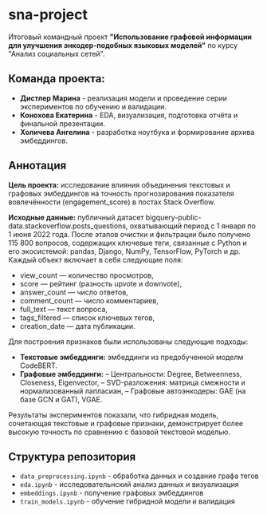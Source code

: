 # sna-project
Итоговый командный проект **"Использование графовой информации для улучшения энкодер-подобных языковых моделей"** по курсу "Анализ социальных сетей".

## Команда проекта:
- **Дистлер Марина** - реализация модели и проведение серии экспериментов по обучению и валидации.
- **Конохова Екатерина** - EDA, визуализация, подготовка отчёта и финальной презентации.
- **Холичева Ангелина** - разработка ноутбука и формирование архива эмбеддингов.

## Аннотация
**Цель проекта:** исследование влияния объединения текстовых и графовых эмбеддингов на точность прогнозирования показателя вовлечённости (engagement_score) в постах Stack Overflow.

**Исходные данные:** публичный датасет bigquery-public-data.stackoverflow.posts_questions, охватывающий период с 1 января по 1 июня 2022 года. После этапов очистки и фильтрации было получено 115 800 вопросов, содержащих ключевые теги, связанные с Python и его экосистемой: pandas, Django, NumPy, TensorFlow, PyTorch и др. Каждый объект включает в себя следующие поля:
* view_count — количество просмотров,
* score — рейтинг (разность upvote и downvote),
* answer_count — число ответов,
* comment_count — число комментариев,
* full_text — текст вопроса,
* tags_filtered — список ключевых тегов,
* creation_date — дата публикации.

Для построения признаков были использованы следующие подходы:
* **Текстовые эмбеддинги:** эмбеддинги из предобученной моделм CodeBERT.
* **Графовые эмбеддинги:**
  – Центральности: Degree, Betweenness, Closeness, Eigenvector,
  – SVD-разложения: матрица смежности и нормализованный лапласиан,
  – Графовые автоэнкодеры: GAE (на базе GCN и GAT), VGAE.

Результаты экспериментов показали, что гибридная модель, сочетающая текстовые и графовые признаки, демонстрирует более высокую точность по сравнению с базовой текстовой моделью.

## Структура репозитория
- `data_preprocessing.ipynb` - обработка данных и создание графа тегов
- `eda.ipynb` - исследовательнский анализ данных и визуализация
- `embeddings.ipynb` - получение графовых эмбеддингов
- `train_models.ipynb` - обучение гибридной модели и валидация
